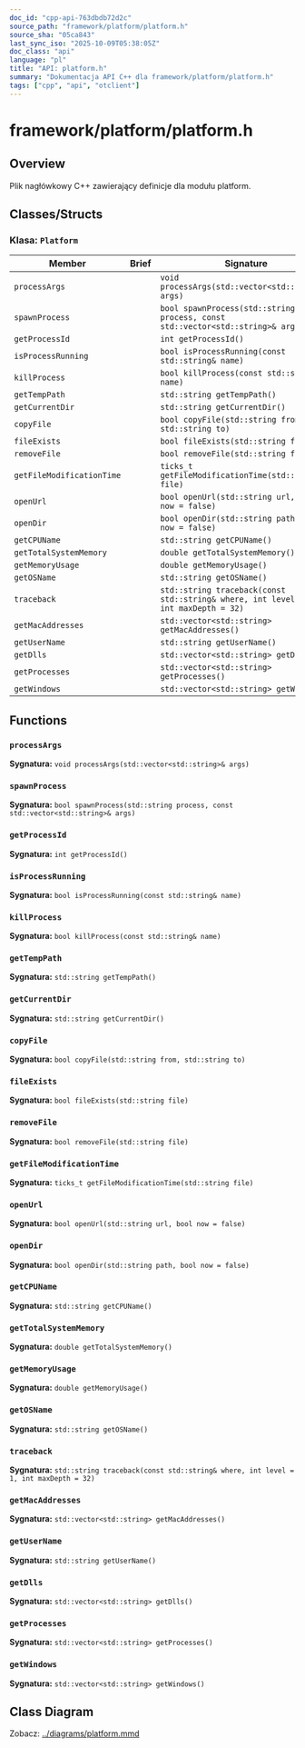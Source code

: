 ```yaml
---
doc_id: "cpp-api-763dbdb72d2c"
source_path: "framework/platform/platform.h"
source_sha: "05ca843"
last_sync_iso: "2025-10-09T05:38:05Z"
doc_class: "api"
language: "pl"
title: "API: platform.h"
summary: "Dokumentacja API C++ dla framework/platform/platform.h"
tags: ["cpp", "api", "otclient"]
---
```


# framework/platform/platform.h

## Overview

Plik nagłówkowy C++ zawierający definicje dla modułu platform.

## Classes/Structs

### Klasa: `Platform`

| Member | Brief | Signature |
|--------|-------|-----------|
| `processArgs` |  | `void processArgs(std::vector<std::string>& args)` |
| `spawnProcess` |  | `bool spawnProcess(std::string process, const std::vector<std::string>& args)` |
| `getProcessId` |  | `int getProcessId()` |
| `isProcessRunning` |  | `bool isProcessRunning(const std::string& name)` |
| `killProcess` |  | `bool killProcess(const std::string& name)` |
| `getTempPath` |  | `std::string getTempPath()` |
| `getCurrentDir` |  | `std::string getCurrentDir()` |
| `copyFile` |  | `bool copyFile(std::string from, std::string to)` |
| `fileExists` |  | `bool fileExists(std::string file)` |
| `removeFile` |  | `bool removeFile(std::string file)` |
| `getFileModificationTime` |  | `ticks_t getFileModificationTime(std::string file)` |
| `openUrl` |  | `bool openUrl(std::string url, bool now = false)` |
| `openDir` |  | `bool openDir(std::string path, bool now = false)` |
| `getCPUName` |  | `std::string getCPUName()` |
| `getTotalSystemMemory` |  | `double getTotalSystemMemory()` |
| `getMemoryUsage` |  | `double getMemoryUsage()` |
| `getOSName` |  | `std::string getOSName()` |
| `traceback` |  | `std::string traceback(const std::string& where, int level = 1, int maxDepth = 32)` |
| `getMacAddresses` |  | `std::vector<std::string> getMacAddresses()` |
| `getUserName` |  | `std::string getUserName()` |
| `getDlls` |  | `std::vector<std::string> getDlls()` |
| `getProcesses` |  | `std::vector<std::string> getProcesses()` |
| `getWindows` |  | `std::vector<std::string> getWindows()` |

## Functions

### `processArgs`

**Sygnatura:** `void processArgs(std::vector<std::string>& args)`

### `spawnProcess`

**Sygnatura:** `bool spawnProcess(std::string process, const std::vector<std::string>& args)`

### `getProcessId`

**Sygnatura:** `int getProcessId()`

### `isProcessRunning`

**Sygnatura:** `bool isProcessRunning(const std::string& name)`

### `killProcess`

**Sygnatura:** `bool killProcess(const std::string& name)`

### `getTempPath`

**Sygnatura:** `std::string getTempPath()`

### `getCurrentDir`

**Sygnatura:** `std::string getCurrentDir()`

### `copyFile`

**Sygnatura:** `bool copyFile(std::string from, std::string to)`

### `fileExists`

**Sygnatura:** `bool fileExists(std::string file)`

### `removeFile`

**Sygnatura:** `bool removeFile(std::string file)`

### `getFileModificationTime`

**Sygnatura:** `ticks_t getFileModificationTime(std::string file)`

### `openUrl`

**Sygnatura:** `bool openUrl(std::string url, bool now = false)`

### `openDir`

**Sygnatura:** `bool openDir(std::string path, bool now = false)`

### `getCPUName`

**Sygnatura:** `std::string getCPUName()`

### `getTotalSystemMemory`

**Sygnatura:** `double getTotalSystemMemory()`

### `getMemoryUsage`

**Sygnatura:** `double getMemoryUsage()`

### `getOSName`

**Sygnatura:** `std::string getOSName()`

### `traceback`

**Sygnatura:** `std::string traceback(const std::string& where, int level = 1, int maxDepth = 32)`

### `getMacAddresses`

**Sygnatura:** `std::vector<std::string> getMacAddresses()`

### `getUserName`

**Sygnatura:** `std::string getUserName()`

### `getDlls`

**Sygnatura:** `std::vector<std::string> getDlls()`

### `getProcesses`

**Sygnatura:** `std::vector<std::string> getProcesses()`

### `getWindows`

**Sygnatura:** `std::vector<std::string> getWindows()`

## Class Diagram

Zobacz: [../diagrams/platform.mmd](../diagrams/platform.mmd)
